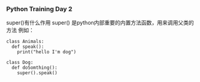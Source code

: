 ### Python Training Day 2


super()有什么作用
super() 是python内部重要的内置方法函数，用来调用父类的方法
例如：
```
class Animals:
  def speak():
    print("hello I'm dog")

class Dog:
  def doSomthing():
    super().speak()
```

